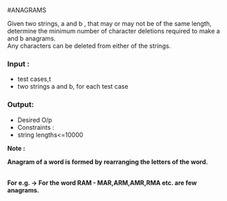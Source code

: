 #ANAGRAMS
<html>
<body>
<p>
Given two strings, a and b , that may or may not be of the same length,<br>
determine the minimum number of character deletions required to make a and b anagrams.<br>
Any characters can be deleted from either of the strings.
</p>
<p>

<h3>Input :</h3>
<ul>
<li>
test cases,t
</li>
<li>
two strings a and b, for each test case
</li>
</ul>
<h3>
Output:
</h3>

<ul>
<li>
Desired O/p
</li>
<li>
Constraints :
</li>
<li>
string lengths<=10000
</li>
</ul>
</p>
<p>

<b>Note :<b>

Anagram of a word is formed by rearranging the letters of the word.<br><br>

For e.g. -> For the word RAM - MAR,ARM,AMR,RMA etc. are few anagrams.
</p>
</body>
</html>
